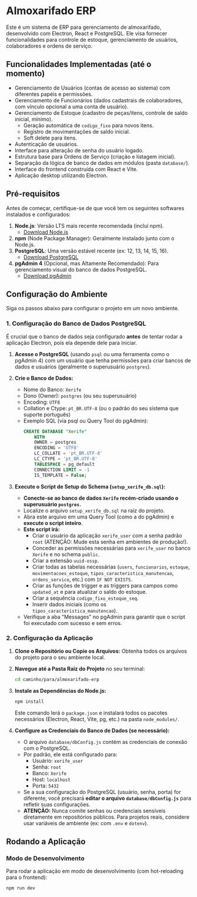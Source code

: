 # Almoxarifado ERP

Este é um sistema de ERP para gerenciamento de almoxarifado, desenvolvido com Electron, React e PostgreSQL. Ele visa fornecer funcionalidades para controle de estoque, gerenciamento de usuários, colaboradores e ordens de serviço.

## Funcionalidades Implementadas (até o momento)

* Gerenciamento de Usuários (contas de acesso ao sistema) com diferentes papéis e permissões.
* Gerenciamento de Funcionários (dados cadastrais de colaboradores, com vínculo opcional a uma conta de usuário).
* Gerenciamento de Estoque (cadastro de peças/itens, controle de saldo inicial, mínimo).
    * Geração automática de `codigo_fixo` para novos itens.
    * Registro de movimentações de saldo inicial.
    * Soft delete para itens.
* Autenticação de usuários.
* Interface para alteração de senha do usuário logado.
* Estrutura base para Ordens de Serviço (criação e listagem inicial).
* Separação da lógica de banco de dados em módulos (pasta `database/`).
* Interface do frontend construída com React e Vite.
* Aplicação desktop utilizando Electron.

## Pré-requisitos

Antes de começar, certifique-se de que você tem os seguintes softwares instalados e configurados:

1.  **Node.js**: Versão LTS mais recente recomendada (inclui npm).
    * [Download Node.js](https://nodejs.org/)
2.  **npm** (Node Package Manager): Geralmente instalado junto com o Node.js.
3.  **PostgreSQL**: Uma versão estável recente (ex: 12, 13, 14, 15, 16).
    * [Download PostgreSQL](https://www.postgresql.org/download/)
4.  **pgAdmin 4** (Opcional, mas Altamente Recomendado): Para gerenciamento visual do banco de dados PostgreSQL.
    * [Download pgAdmin](https://www.pgadmin.org/download/)

## Configuração do Ambiente

Siga os passos abaixo para configurar o projeto em um novo ambiente.

### 1. Configuração do Banco de Dados PostgreSQL

É crucial que o banco de dados seja configurado **antes** de tentar rodar a aplicação Electron, pois ela depende dele para iniciar.

1.  **Acesse o PostgreSQL** (usando `psql` ou uma ferramenta como o pgAdmin 4) com um usuário que tenha permissões para criar bancos de dados e usuários (geralmente o superusuário `postgres`).

2.  **Crie o Banco de Dados:**
    * Nome do Banco: `Xerife`
    * Dono (Owner): `postgres` (ou seu superusuário)
    * Encoding: `UTF8`
    * Collation e Ctype: `pt_BR.UTF-8` (ou o padrão do seu sistema que suporte português)
    * Exemplo SQL (via psql ou Query Tool do pgAdmin):
        ```sql
        CREATE DATABASE "Xerife"
            WITH 
            OWNER = postgres
            ENCODING = 'UTF8'
            LC_COLLATE = 'pt_BR.UTF-8'
            LC_CTYPE = 'pt_BR.UTF-8'
            TABLESPACE = pg_default
            CONNECTION LIMIT = -1
            IS_TEMPLATE = False;
        ```

3.  **Execute o Script de Setup do Schema (`setup_xerife_db.sql`):**
    * **Conecte-se ao banco de dados `Xerife` recém-criado usando o superusuário `postgres`.**
    * Localize o arquivo `setup_xerife_db.sql` na raiz do projeto.
    * Abra este arquivo em uma Query Tool (como a do pgAdmin) e **execute o script inteiro**.
    * **Este script irá:**
        * Criar o usuário da aplicação `xerife_user` com a senha padrão `root` (ATENÇÃO: Mude esta senha em ambientes de produção!).
        * Conceder as permissões necessárias para `xerife_user` no banco `Xerife` e no schema `public`.
        * Criar a extensão `uuid-ossp`.
        * Criar todas as tabelas necessárias (`users`, `funcionarios`, `estoque`, `movimentacoes_estoque`, `tipos_caracteristica_manutencao`, `ordens_servico`, etc.) com `IF NOT EXISTS`.
        * Criar as funções de trigger e as triggers para campos como `updated_at` e para atualizar o saldo do estoque.
        * Criar a sequência `codigo_fixo_estoque_seq`.
        * Inserir dados iniciais (como os `tipos_caracteristica_manutencao`).
    * Verifique a aba "Messages" no pgAdmin para garantir que o script foi executado com sucesso e sem erros.

### 2. Configuração da Aplicação

1.  **Clone o Repositório ou Copie os Arquivos:**
    Obtenha todos os arquivos do projeto para o seu ambiente local.

2.  **Navegue até a Pasta Raiz do Projeto** no seu terminal:
    ```bash
    cd caminho/para/almoxarifado-erp
    ```

3.  **Instale as Dependências do Node.js:**
    ```bash
    npm install
    ```
    Este comando lerá o `package.json` e instalará todos os pacotes necessários (Electron, React, Vite, pg, etc.) na pasta `node_modules/`.

4.  **Configure as Credenciais do Banco de Dados (se necessário):**
    * O arquivo `database/dbConfig.js` contém as credenciais de conexão com o PostgreSQL.
    * Por padrão, ele está configurado para:
        * Usuário: `xerife_user`
        * Senha: `root`
        * Banco: `Xerife`
        * Host: `localhost`
        * Porta: `5432`
    * Se a sua configuração do PostgreSQL (usuário, senha, porta) for diferente, você precisará **editar o arquivo `database/dbConfig.js`** para refletir suas configurações.
    * **ATENÇÃO:** Nunca comite senhas ou credenciais sensíveis diretamente em repositórios públicos. Para projetos reais, considere usar variáveis de ambiente (ex: com `.env` e `dotenv`).

## Rodando a Aplicação

### Modo de Desenvolvimento

Para rodar a aplicação em modo de desenvolvimento (com hot-reloading para o frontend):

```bash
npm run dev